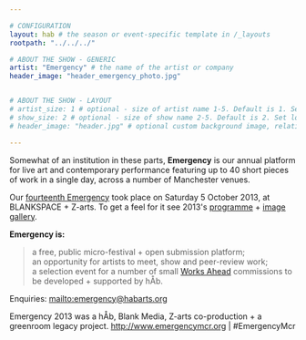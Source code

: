 ```yaml
---

# CONFIGURATION
layout: hab # the season or event-specific template in /_layouts
rootpath: "../../../"

# ABOUT THE SHOW - GENERIC
artist: "Emergency" # the name of the artist or company
header_image: "header_emergency_photo.jpg"   


# ABOUT THE SHOW - LAYOUT
# artist_size: 1 # optional - size of artist name 1-5. Default is 1. Set longer names to lower values
# show_size: 2 # optional - size of show name 2-5. Default is 2. Set longer names to lower values
# header_image: "header.jpg" # optional custom background image, relative to current page

---
```

Somewhat of an institution in these parts, **Emergency** is our annual platform for live art and contemporary performance featuring up to 40 short pieces of work in a single day, across a number of Manchester venues.        
       
Our [fourteenth Emergency](/archive/2013-emergency) took place on Saturday 5 October 2013, at BLANKSPACE + Z-arts. To get a feel for it see 2013's [programme](/archive/2013-emergency) + [image gallery](/galleries/2013-emergency).       
         
**Emergency is:**    
>a free, public micro-festival + open submission platform;   
>an opportunity for artists to meet, show and peer-review work;      
>a selection event for a number of small [Works Ahead](/hab/worksahead) commissions to be developed + supported by hÅb.       
        
Enquiries: <mailto:emergency@habarts.org>        
        
Emergency 2013 was a hÅb, Blank Media, Z-arts co-production + a greenroom legacy project. <http://www.emergencymcr.org> | #EmergencyMcr
